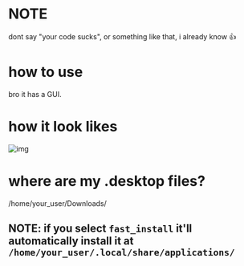 # NOTE

dont say "your code sucks", or something like that, i already know 👍

# how to use
bro it has a GUI.

# how it look likes

![img](https://i.imgur.com/tnlZSC7.png)

# where are my .desktop files?

/home/your_user/Downloads/

## NOTE: if you select `fast_install` it'll automatically install it at `/home/your_user/.local/share/applications/`

